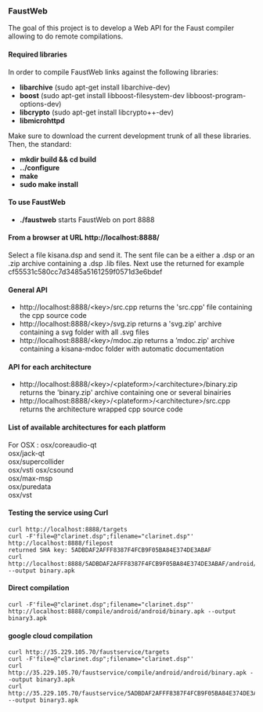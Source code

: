 
### FaustWeb ###

The goal of this project is to develop a Web API for the Faust compiler allowing to do remote compilations.

#### Required libraries ####

In order to compile FaustWeb links against the following libraries:

 - **libarchive** (sudo apt-get install libarchive-dev)
 - **boost** (sudo apt-get install libboost-filesystem-dev  libboost-program-options-dev)
 - **libcrypto** (sudo apt-get install libcrypto++-dev)
 - **libmicrohttpd**

Make sure to download the current development trunk of all these libraries. Then, the standard:

 - **mkdir build && cd build**
 - **../configure**
 - **make**
 - **sudo make install**

#### To use FaustWeb ####

 - **./faustweb** starts FaustWeb on port 8888

#### From a browser at URL http://localhost:8888/ ####

Select a file kisana.dsp and send it. The sent file can be a either a .dsp or an .zip archive containing a .dsp .lib files. Next use the returned <key> for example cf55531c580cc7d3485a5161259f0571d3e6bdef

#### General API ####

 - http://localhost:8888/<key\>/src.cpp returns the 'src.cpp' file containing the cpp source code 
 - http://localhost:8888/<key\>/svg.zip returns a 'svg.zip' archive containing a svg folder with all .svg files
 - http://localhost:8888/<key\>/mdoc.zip returns a ’mdoc.zip' archive  containing a kisana-mdoc folder with automatic documentation

#### API for each architecture ####

 - http://localhost:8888/<key\>/\<plateform\>/\<architecture\>/binary.zip returns the 'binary.zip' archive containing one or several binairies
 - http://localhost:8888/<key\>/\<plateform\>/\<architecture\>/src.cpp	returns the architecture wrapped cpp source code 

#### List of available architectures for each platform ####

For OSX :
	osx/coreaudio-qt	
	osx/jack-qt				
	osx/supercollider	
	osx/vsti
	osx/csound		
	osx/max-msp		
	osx/puredata	
	osx/vst

#### Testing the service using Curl ####

	curl http://localhost:8888/targets
	curl -F'file=@"clarinet.dsp";filename="clarinet.dsp"'  http://localhost:8888/filepost
	returned SHA key: 5ADBDAF2AFFF8387F4FCB9F05BA84E374DE3ABAF
	curl http://localhost:8888/5ADBDAF2AFFF8387F4FCB9F05BA84E374DE3ABAF/android/smartkeyb/binary.apk --output binary.apk

#### Direct compilation

	curl -F'file=@"clarinet.dsp";filename="clarinet.dsp"'  http://localhost:8888/compile/android/android/binary.apk --output binary3.apk

#### google cloud compilation

	curl http://35.229.105.70/faustservice/targets
	curl -F'file=@"clarinet.dsp";filename="clarinet.dsp"'  
	curl http://35.229.105.70/faustservice/compile/android/android/binary.apk --output binary3.apk
	curl http://35.229.105.70/faustservice/5ADBDAF2AFFF8387F4FCB9F05BA84E374DE3ABAF/android/android/binary.apk --output binary3.apk

